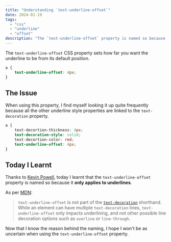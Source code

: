 ```yaml
---
title: "Understanding `text-underline-offset`"
date: 2024-01-19
tags:
  - "css"
  - "underline"
  - "offset"
description: "The `text-underline-offset` property is named so because it only applies to underlines and not other options such as `overline` or `line-through`."
---
```


The `text-underline-offset` CSS property sets how far you want the underline to be from its default position.

```css
a {
	text-underline-offset: 4px;
}
```

## The Issue

When using this property, I find myself looking it up quite frequently because all the other underline style properties are linked to the `text-decoration` property.

```css
a {
	text-decortion-thickness: 4px;
	text-decoration-style: solid;
	text-decortion-color: red;
	text-underline-offset: 4px;
}
```

## Today I Learnt

Thanks to [Kevin Powell](https://youtube.com/watch?v=x3MTfp3HDLc&t=506), today I learnt that the `text-underline-offset` property is named so because it **only applies to underlines**.

As per [MDN](https://developer.mozilla.org/en-US/docs/Web/CSS/text-underline-offset):

> `text-underline-offset` is not part of the [`text-decoration`](https://developer.mozilla.org/en-US/docs/Web/CSS/text-decoration) shorthand. While an element can have multiple `text-decoration` lines, `text-underline-offset` only impacts underlining, and not other possible line decoration options such as `overline` or `line-through`.

Now that I know the reason behind the naming, I hope I won't be as uncertain when using the `text-underline-offset` property.
